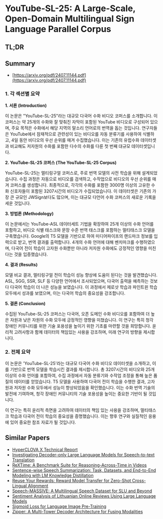# YouTube-SL-25: A Large-Scale, Open-Domain Multilingual Sign Language Parallel Corpus
## TL;DR
## Summary
- [https://arxiv.org/pdf/2407.11144.pdf](https://arxiv.org/pdf/2407.11144.pdf)

### 1. 각 섹션별 요약

**1. 서론 (Introduction)**

이 논문은 "YouTube-SL-25"라는 대규모 다국어 수화 비디오 코퍼스를 소개합니다. 이 코퍼스는 약 25개의 수화와 잘 맞춰진 자막이 포함된 YouTube 비디오로 구성되어 있으며, 주요 목적은 수화에서 해당 지역의 말소리 언어로의 번역을 돕는 것입니다. 연구자들은 YouTube에서 잠재적으로 관련성이 있는 비디오를 자동 분류기를 사용하여 식별하고, 4일 동안 비디오의 우선 순위를 매겨 수집했습니다. 이는 기존의 유럽수화 데이터셋과 비교해도 저자원의 수화를 포함한 다수의 수화를 다룬 첫 번째 대규모 데이터셋입니다.

**2. YouTube-SL-25 코퍼스 (The YouTube-SL-25 Corpus)**

YouTube-SL-25는 멀티링구얼 코퍼스로, 주로 번역 모델의 사전 학습을 위해 설계되었습니다. 수집 과정은 자동으로 비디오를 검색하고, 수작업으로 비디오의 우선 순위를 매겨 코퍼스를 생성합니다. 최종적으로, 각각의 수화를 포함한 3000명 이상의 고유한 수화 신호자들이 포함된 3207시간의 비디오가 수집되었습니다. 이 데이터셋은 기존의 가장 큰 규모인 JWSign보다도 많으며, 이는 대규모 다언어 수화 코퍼스의 새로운 기록을 세운 것입니다.

**3. 방법론 (Methodology)**

이 논문에서는 YouTube-ASL 데이터세트 기법을 확장하여 25개 이상의 수화 언어를 포함하고, 비디오 식별 태스크와 문장 수준 번역 태스크를 포함하는 멀티태스크 모델을 구축했습니다. Google의 T5 모델을 기반으로 하여 미디어파이프의 랜드마크 정보를 입력으로 받고, 번역 결과를 출력합니다. 4개의 수화 언어에 대해 벤치마크를 수행하였으며, 다국어 전이 학습이 고자원 수화뿐만 아니라 저자원 수화에도 긍정적인 영향을 미친다는 것을 입증했습니다.

**4. 결과 (Results)**

모델 비교 결과, 멀티링구얼 전이 학습이 성능 향상에 도움이 된다는 것을 발견했습니다. ASL, SGG, SSR, SLF 등 다양한 언어에서 조사되었으며, 다국어 출력을 예측하는 것보다 다국어 학습이 더 나은 성능을 보였습니다. 이 과정에서 제로샷 학습과 파인트윈 학습 모두에서 성과를 보였으며, 이는 다국어 학습의 중요성을 강조합니다.

**5. 결론 (Conclusion)**

수집된 YouTube-SL-25 코퍼스는 다국어, 오픈 도메인 수화 비디오를 포함하여 더 높은 자원과 낮은 자원의 수화 모두에 긍정적인 영향을 미쳤습니다. 이 연구는 특히 청각 장애인 커뮤니티를 위한 기술 포용성을 높이기 위한 기초를 마련할 것을 희망합니다. 윤리적 고려사항과 함께 데이터의 책임있는 사용을 강조하며, 미래 연구의 방향을 제시합니다.

### 2. 전체 요약

이 논문은 'YouTube-SL-25'라는 대규모 다국어 수화 비디오 데이터셋을 소개하고, 이를 기반으로 번역 모델을 학습시킨 결과를 제시합니다. 총 3207시간의 비디오와 25개 이상의 수화 언어를 포함하여, 수집 과정에서 자동 분류기와 수작업 조정을 통해 높은 품질의 데이터를 얻었습니다. T5 모델을 사용하여 다국어 전이 학습을 수행한 결과, 고자원과 저자원 수화 모두에서 성능이 향상되었음을 확인했습니다. 이는 수화 번역 기술의 발전에 기여하며, 청각 장애인 커뮤니티의 기술 포용성을 높이는 중요한 기반이 될 것입니다. 

이 연구는 특히 윤리적 측면을 고려하여 데이터의 책임 있는 사용을 강조하며, 멀티태스크 학습과 다국어 전이 학습의 중요성을 증명했습니다. 이는 향후 연구와 실질적인 응용에 있어 중요한 참조 자료가 될 것입니다.

## Similar Papers
- [HyperCLOVA X Technical Report](2404.01954.md)
- [Investigating Decoder-only Large Language Models for Speech-to-text Translation](2407.03169.md)
- [ReXTime: A Benchmark Suite for Reasoning-Across-Time in Videos](2406.19392.md)
- [Sentence-wise Speech Summarization: Task, Datasets, and End-to-End Modeling with LM Knowledge Distillation](2408.00205.md)
- [Reuse Your Rewards: Reward Model Transfer for Zero-Shot Cross-Lingual Alignment](2404.12318.md)
- [Speech-MASSIVE: A Multilingual Speech Dataset for SLU and Beyond](2408.03900.md)
- [Sentiment Analysis of Lithuanian Online Reviews Using Large Language Models](2407.19914.md)
- [Sigmoid Loss for Language Image Pre-Training](2303.15343.md)
- [Zipper: A Multi-Tower Decoder Architecture for Fusing Modalities](2405.18669.md)
